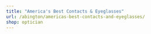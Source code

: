 ```yaml
---
title: "America's Best Contacts & Eyeglasses"
url: /abington/americas-best-contacts-and-eyeglasses/
shop: optician
---
```

